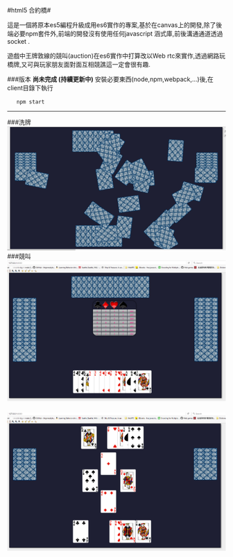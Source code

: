 #html5 合約橋#


這是一個將原本es5編程升級成用es6實作的專案,基於在canvas上的開發,除了後端必要npm套件外,前端的開發沒有使用任何javascript 涵式庫,前後溝通通道透過 socket .

遊戲中王牌敦線的競叫(auction)在es6實作中打算改以Web rtc來實作,透過網路玩橋牌,又可與玩家朋友面對面互相競譙這一定會很有趣.


###版本    **尚未完成 (持續更新中)**
安裝必要東西(node,npm,webpack,...)後,在client目錄下執行
```
   npm start
```
___

###洗牌
![GitHub Logo](https://raw.githubusercontent.com/moszorn/server/master/assets/0.png)
###競叫
![GitHub Logo](https://raw.githubusercontent.com/moszorn/server/master/assets/1.png)
###
![GitHub Logo](https://raw.githubusercontent.com/moszorn/server/master/assets/3.png)